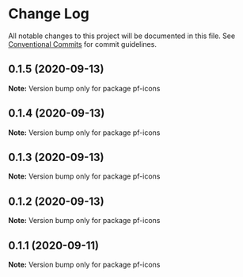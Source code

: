 # Change Log

All notable changes to this project will be documented in this file.
See [Conventional Commits](https://conventionalcommits.org) for commit guidelines.

## 0.1.5 (2020-09-13)

**Note:** Version bump only for package pf-icons





## 0.1.4 (2020-09-13)

**Note:** Version bump only for package pf-icons





## 0.1.3 (2020-09-13)

**Note:** Version bump only for package pf-icons





## 0.1.2 (2020-09-13)

**Note:** Version bump only for package pf-icons





## 0.1.1 (2020-09-11)

**Note:** Version bump only for package pf-icons
